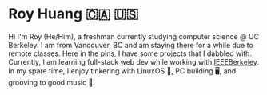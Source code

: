 # Roy Huang 🇨🇦 🇺🇸

Hi I'm Roy (He/Him), a freshman currently studying computer science @ UC Berkeley. I am from Vancouver, BC and am staying there for a while due to remote classes. Here in the pins, I have some projects that I dabbled with. Currently, I am learning full-stack web dev while working with [IEEEBerkeley](https://github.com/IEEEBerkeley). In my spare time, I enjoy tinkering with LinuxOS 🐧, PC building 🖥, and grooving to good music 🎵.

<!--
**royh02/royh02** is a ✨ _special_ ✨ repository because its `README.md` (this file) appears on your GitHub profile.

Here are some ideas to get you started:

- 🔭 I’m currently working on ...
- 🌱 I’m currently learning ...
- 👯 I’m looking to collaborate on ...
- 🤔 I’m looking for help with ...
- 💬 Ask me about ...
- 📫 How to reach me: ...
- 😄 Pronouns: ...
- ⚡ Fun fact: ...
-->
